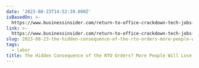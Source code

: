 ```yaml
---
date: '2023-08-23T14:52:39.000Z'
isBasedOn: >-
  https://www.businessinsider.com/return-to-office-crackdown-tech-jobs-at-risk-2023-8
link: >-
  https://www.businessinsider.com/return-to-office-crackdown-tech-jobs-at-risk-2023-8
slug: 2023-08-23-the-hidden-consequence-of-the-rto-orders-more-people-will-lose-jobs
tags:
  - labor
title: The Hidden Consequence of the RTO Orders? More People Will Lose Jobs
---
```


